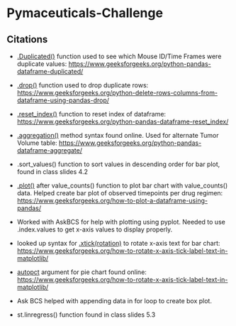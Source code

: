 # Pymaceuticals-Challenge

## Citations

- [.Duplicated()](https://www.geeksforgeeks.org/python-pandas-dataframe-duplicated/) function used to see which Mouse ID/Time Frames were duplicate values:
https://www.geeksforgeeks.org/python-pandas-dataframe-duplicated/

- [.drop()](https://www.geeksforgeeks.org/python-delete-rows-columns-from-dataframe-using-pandas-drop/) function used to drop duplicate rows:
https://www.geeksforgeeks.org/python-delete-rows-columns-from-dataframe-using-pandas-drop/

- [.reset_index()](https://www.geeksforgeeks.org/python-pandas-dataframe-reset_index/) function to reset index of dataframe:
https://www.geeksforgeeks.org/python-pandas-dataframe-reset_index/

- [.aggregation()](https://www.geeksforgeeks.org/python-pandas-dataframe-aggregate/) method syntax found online. Used for alternate Tumor Volume table:
https://www.geeksforgeeks.org/python-pandas-dataframe-aggregate/

- .sort_values() function to sort values in descending order for bar plot, found in class slides 4.2

- [.plot()](https://www.geeksforgeeks.org/how-to-plot-a-dataframe-using-pandas/) after value_counts() function to plot bar chart with value_counts() data. Helped create bar plot of observed timepoints per drug regimen:
https://www.geeksforgeeks.org/how-to-plot-a-dataframe-using-pandas/

- Worked with AskBCS for help with plotting using pyplot. Needed to use .index.values to get x-axis values to display properly.

- looked up syntax for [.xtick(rotation)](https://www.geeksforgeeks.org/how-to-rotate-x-axis-tick-label-text-in-matplotlib/) to rotate x-axis text for bar chart:
https://www.geeksforgeeks.org/how-to-rotate-x-axis-tick-label-text-in-matplotlib/

- [autopct](https://www.geeksforgeeks.org/how-to-rotate-x-axis-tick-label-text-in-matplotlib/) argument for pie chart found online:
https://www.geeksforgeeks.org/how-to-rotate-x-axis-tick-label-text-in-matplotlib/

- Ask BCS helped with appending data in for loop to create box plot.

- st.linregress() function found in class slides 5.3